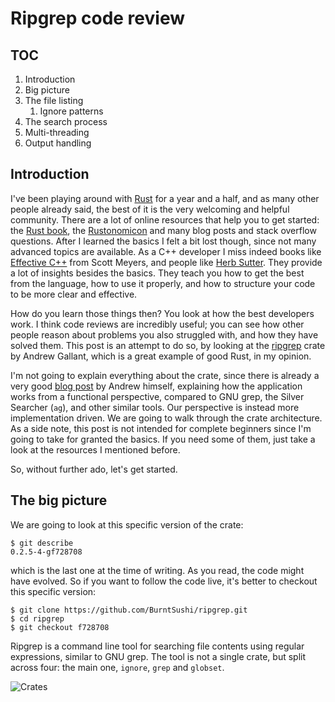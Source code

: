 Ripgrep code review
===================

TOC
---

1. Introduction
2. Big picture
3. The file listing
    1. Ignore patterns
4. The search process
5. Multi-threading
6. Output handling


Introduction
------------

I've been playing around with [Rust](https://www.rust-lang.org) for a year and a
half, and as many other people already said, the best of it is the very
welcoming and helpful community. There are a lot of online resources that help
you to get started: the [Rust book](https://doc.rust-lang.org/book/), the
[Rustonomicon](https://doc.rust-lang.org/nomicon/) and many blog posts and stack
overflow questions. After I learned the basics I felt a bit lost though, since
not many advanced topics are available. As a C++ developer I miss indeed books
like [Effective C++](http://www.aristeia.com/books.html) from Scott Meyers, and
people like [Herb Sutter](https://herbsutter.com/). They provide a lot of
insights besides the basics. They teach you how to get the best from the
language, how to use it properly, and how to structure your code to be more
clear and effective.

How do you learn those things then? You look at how the best developers work.
I think code reviews are incredibly useful; you can see how other people reason
about problems you also struggled with, and how they have solved them. This post
is an attempt to do so, by looking at the
[ripgrep](https://github.com/BurntSushi/ripgrep) crate by Andrew Gallant, which
is a great example of good Rust, in my opinion.

I'm not going to explain everything about the crate, since there is already a
very good [blog post](http://blog.burntsushi.net/ripgrep/) by Andrew himself,
explaining how the application works from a functional perspective, compared to
GNU grep, the Silver Searcher (`ag`), and other similar tools. Our perspective
is instead more implementation driven. We are going to walk through the crate
architecture. As a side note, this post is not intended for complete beginners
since I'm going to take for granted the basics. If you need some of them, just
take a look at the resources I mentioned before.

So, without further ado, let's get started.

The big picture
---------------

We are going to look at this specific version of the crate:

```
$ git describe
0.2.5-4-gf728708
```

which is the last one at the time of writing. As you read, the code might have
evolved. So if you want to follow the code live, it's better to checkout this
specific version:

```
$ git clone https://github.com/BurntSushi/ripgrep.git
$ cd ripgrep
$ git checkout f728708
```

Ripgrep is a command line tool for searching file contents using regular
expressions, similar to GNU grep. The tool is not a single crate, but split
across four: the main one, `ignore`, `grep` and `globset`.

![Crates](https://cdn.rawgit.com/mbrt/blog/master/001-ripgrep-code-review/crates.svg)

